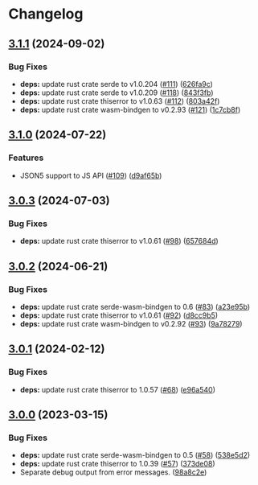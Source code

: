 # Changelog

## [3.1.1](https://github.com/humanwhocodes/momoa/compare/momoa-rs-v3.1.0...momoa-rs-v3.1.1) (2024-09-02)


### Bug Fixes

* **deps:** update rust crate serde to v1.0.204 ([#111](https://github.com/humanwhocodes/momoa/issues/111)) ([626fa9c](https://github.com/humanwhocodes/momoa/commit/626fa9c8e57d541348289e77f87caee8264279b4))
* **deps:** update rust crate serde to v1.0.209 ([#118](https://github.com/humanwhocodes/momoa/issues/118)) ([843f3fb](https://github.com/humanwhocodes/momoa/commit/843f3fb4b7a7c1407bdafbf409abfba82a217967))
* **deps:** update rust crate thiserror to v1.0.63 ([#112](https://github.com/humanwhocodes/momoa/issues/112)) ([803a42f](https://github.com/humanwhocodes/momoa/commit/803a42fbdb078a7fc06332d3a8e0335c9e6123be))
* **deps:** update rust crate wasm-bindgen to v0.2.93 ([#121](https://github.com/humanwhocodes/momoa/issues/121)) ([1c7cb8f](https://github.com/humanwhocodes/momoa/commit/1c7cb8f386cd5bc85d1b7636e7b5d7649e74a009))

## [3.1.0](https://github.com/humanwhocodes/momoa/compare/momoa-rs-v3.0.3...momoa-rs-v3.1.0) (2024-07-22)


### Features

* JSON5 support to JS API ([#109](https://github.com/humanwhocodes/momoa/issues/109)) ([d9af65b](https://github.com/humanwhocodes/momoa/commit/d9af65bd3c93767aac4d60acaf86286fc7e034fd))

## [3.0.3](https://github.com/humanwhocodes/momoa/compare/momoa-rs-v3.0.2...momoa-rs-v3.0.3) (2024-07-03)


### Bug Fixes

* **deps:** update rust crate thiserror to v1.0.61 ([#98](https://github.com/humanwhocodes/momoa/issues/98)) ([657684d](https://github.com/humanwhocodes/momoa/commit/657684d802b000c537625c81eaba5a3a8961698f))

## [3.0.2](https://github.com/humanwhocodes/momoa/compare/momoa-rs-v3.0.1...momoa-rs-v3.0.2) (2024-06-21)


### Bug Fixes

* **deps:** update rust crate serde-wasm-bindgen to 0.6 ([#83](https://github.com/humanwhocodes/momoa/issues/83)) ([a23e95b](https://github.com/humanwhocodes/momoa/commit/a23e95b0bb0a9e1be54faaeedd4e8f8165db3bdd))
* **deps:** update rust crate thiserror to v1.0.61 ([#92](https://github.com/humanwhocodes/momoa/issues/92)) ([d8cc9b5](https://github.com/humanwhocodes/momoa/commit/d8cc9b58419eb01b2ded13a635ba162b9d62b661))
* **deps:** update rust crate wasm-bindgen to v0.2.92 ([#93](https://github.com/humanwhocodes/momoa/issues/93)) ([9a78279](https://github.com/humanwhocodes/momoa/commit/9a78279ebeebd4c2dec0d50ea5c3650357a98455))

## [3.0.1](https://github.com/humanwhocodes/momoa/compare/momoa-rs-v3.0.0...momoa-rs-v3.0.1) (2024-02-12)


### Bug Fixes

* **deps:** update rust crate thiserror to 1.0.57 ([#68](https://github.com/humanwhocodes/momoa/issues/68)) ([e96a540](https://github.com/humanwhocodes/momoa/commit/e96a54069a714f5aa6f8ce70fd029c0de243159c))

## [3.0.0](https://github.com/humanwhocodes/momoa/compare/momoa-rs-v2.0.0...momoa-rs-v3.0.0) (2023-03-15)


### Bug Fixes

* **deps:** update rust crate serde-wasm-bindgen to 0.5 ([#58](https://github.com/humanwhocodes/momoa/issues/58)) ([538e5d2](https://github.com/humanwhocodes/momoa/commit/538e5d26edcbebe37553fa168d15ef5a1cbae69e))
* **deps:** update rust crate thiserror to 1.0.39 ([#57](https://github.com/humanwhocodes/momoa/issues/57)) ([373de08](https://github.com/humanwhocodes/momoa/commit/373de0858620b376095d5c6f4bb65261ce7d32dc))
* Separate debug output from error messages. ([98a8c2e](https://github.com/humanwhocodes/momoa/commit/98a8c2e7b0a6922eb0ab66da8f03aef81a5141b6))
